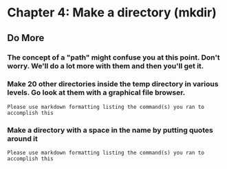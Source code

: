 
# Chapter 4: Make a directory (mkdir)

## Do More

### The concept of a "path" might confuse you at this point. Don't worry. We'll do a lot more with them and then you'll get it.

### Make 20 other directories inside the temp directory in various levels. Go look at them with a graphical file browser.

    Please use markdown formatting listing the command(s) you ran to accomplish this

### Make a directory with a space in the name by putting quotes around it

    Please use markdown formatting listing the command(s) you ran to accomplish this



